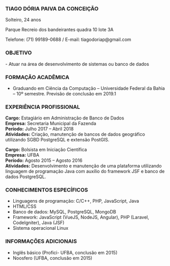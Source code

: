  ###  TIAGO DÓRIA PAIVA DA CONCEIÇÃO <br/>
<p> Solteiro, 24 anos </p>
<p> Parque Recreio dos bandeirantes quadra 10 lote 3A</p> 
<p> Telefone: (71) 99189-0688 / E-mail: tiagodoriap@gmail.com</p> 

### OBJETIVO

<p> - Atuar na área de desenvolvimento de sistemas ou banco de dados </p> 


### FORMAÇÃO ACADÊMICA

- Graduando em Ciência da Computação – Universidade Federal da Bahia – 10º semestre. Previsão de conclusão em 2019.1

### EXPERIÊNCIA PROFISSIONAL

<strong>Cargo:</strong>  Estagiário em Administração de Banco de Dados<br/>
<strong>Empresa:</strong> Secretaria Municipal da Fazenda<br/>
<strong>Período:</strong>  Julho 2017 – Abril 2018<br/>
<strong>Atividades:</strong>  Criação, manutenção de bancos de dados geográfico utilizando SGBD PostgreSQL e extensão PostGIS. 

<strong>Cargo:</strong> Bolsista em Iniciação Científica<br/>
<strong>Empresa:</strong> UFBA<br/>
<strong>Período:</strong> Agosto 2015 – Agosto 2016<br/>
<strong>Atividades:</strong> Desenvolvimento e manutenção de uma plataforma utilizando linguagem de programação Java com auxílio do framework JSF e banco de dados PostgreSQL.


### CONHECIMENTOS ESPECÍFICOS

- Linguagens de programação: C/C++, PHP, JavaScript, Java
- HTML/CSS
- Banco de dados: MySQL, PostgreSQL, MongoDB
- Framework: JavaScript (VueJS, NodeJS, Angular), PHP (Laravel, CodeIgniter), Java (JSF)
- Sistema operacional Linux

### INFORMAÇÕES ADICIONAIS

- Inglês básico (Profici- UFBA, conclusão em 2015)
- Noosfero (UFBA, conclusão em 2015)
